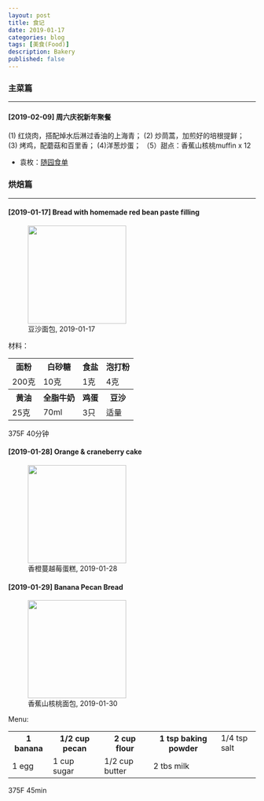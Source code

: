 ```yaml
---
layout: post
title: 食记
date: 2019-01-17
categories: blog
tags: [美食(Food)]
description: Bakery
published: false
---
```


### 主菜篇
***

#### [2019-02-09] 周六庆祝新年聚餐
  
(1) 红烧肉，搭配焯水后淋过香油的上海青； (2) 炒茼蒿，加煎好的培根提鲜；  
(3) 烤鸡，配蘑菇和百里香； (4)洋葱炒蛋； （5）甜点：香蕉山核桃muffin x 12 

- 袁枚：[随园食单](https://ctext.org/wiki.pl?if=gb&res=344157&remap=gb)

### 烘焙篇
***

#### [2019-01-17] Bread with homemade red bean paste filling
<figure>
<img src="{{ "img/hwang_bread-min.jpg" | absolute_url }}" height="200" width="200"/>
<figcaption>豆沙面包, 2019-01-17 </figcaption>
</figure>

材料：

<table class="tg">
  <tr>
    <th class="tg-0pky">面粉</th>
    <th class="tg-0pky">白砂糖</th>
    <th class="tg-0pky">食盐</th>
    <th class="tg-0pky">泡打粉</th>
  </tr>
  <tr>
    <td class="tg-0pky">200克</td>
    <td class="tg-0pky">10克</td>
    <td class="tg-0pky">1克</td>
    <td class="tg-0pky">4克</td>
  </tr>
    <tr>
    <th class="tg-0pky">黄油</th>
    <th class="tg-0pky">全脂牛奶</th>
    <th class="tg-0pky">鸡蛋</th>
    <th class="tg-0pky">豆沙</th>
  </tr>
  <tr>
    <td class="tg-0pky">25克</td>
    <td class="tg-0pky">70ml</td>
    <td class="tg-0pky">3只</td>
    <td class="tg-0pky">适量</td>
  </tr>
</table>

375F 40分钟

#### [2019-01-28] Orange & craneberry cake

<figure>
<img src="{{ "img/hwang_obcake-min.jpg" | absolute_url }}" height="200" width="200"/>
<figcaption>香橙蔓越莓蛋糕, 2019-01-28 </figcaption>
</figure>

#### [2019-01-29] Banana Pecan Bread

<figure>
<img src="{{ "img/hwang_bpbread-min.jpg" | absolute_url }}" height="200" width="200"/>
<figcaption>香蕉山核桃面包, 2019-01-30 </figcaption>
</figure>

Menu:

<table class="tg">
  <tr>
    <th class="tg-0pky">1 banana</th>
    <th class="tg-0pky">1/2 cup pecan</th>
    <th class="tg-0pky">2 cup flour</th>
    <th class="tg-0pky">1 tsp baking powder</th>
    <td class="tg-0pky">1/4 tsp salt</td>
  </tr>
  <tr>
    <td class="tg-0pky">1 egg</td>
    <td class="tg-0pky">1 cup sugar</td>
    <td class="tg-0pky">1/2 cup butter</td>
    <td class="tg-0pky">2 tbs milk</td>
    <td class="tg-0pky"></td>
  </tr>
</table>

375F 45min




